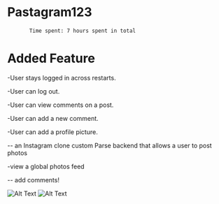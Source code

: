 # Pastagram123

           Time spent: 7 hours spent in total

# Added Feature

-User stays logged in across restarts.

-User can log out.

-User can view comments on a post.

-User can add a new comment.

-User can add a profile picture.

 -- an Instagram clone custom Parse backend that allows a user to post photos

 -view a global photos feed

 -- add comments!

![Alt Text](https://media.giphy.com/media/1aS4mc5D1VLiY4lQGp/giphy.gif)
![Alt Text](https://media.giphy.com/media/oKO4DX8NhfKBzo8CRd/giphy.gif)




